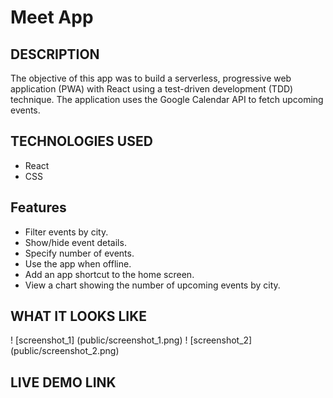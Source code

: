 # Meet App

## DESCRIPTION

The objective of this app was to build a serverless, progressive web application (PWA) with React using a test-driven development (TDD) technique. The application uses the Google Calendar API to fetch upcoming events.

## TECHNOLOGIES USED

- React
- CSS

## Features

- Filter events by city.
- Show/hide event details.
- Specify number of events.
- Use the app when offline.
- Add an app shortcut to the home screen.
- View a chart showing the number of upcoming events by city.

## WHAT IT LOOKS LIKE

! [screenshot_1] (public/screenshot_1.png)
! [screenshot_2] (public/screenshot_2.png)

## LIVE DEMO LINK


